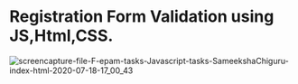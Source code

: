 # Registration Form Validation using JS,Html,CSS.

![screencapture-file-F-epam-tasks-Javascript-tasks-SameekshaChiguru-index-html-2020-07-18-17_00_43](https://user-images.githubusercontent.com/42926055/87851651-60e15680-c918-11ea-85d2-e17a7acd0599.png)
